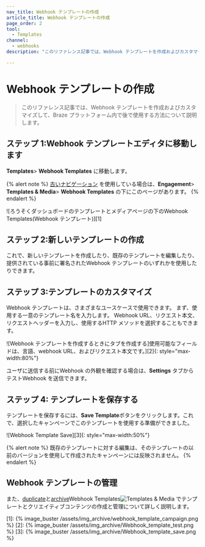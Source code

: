 ```yaml
---
nav_title: Webhook テンプレートの作成
article_title: Webhook テンプレートの作成
page_order: 2
tool:
  - Templates
channel:
  - webhooks
description: "このリファレンス記事では、Webhook テンプレートを作成およびカスタマイズして、Braze プラットフォーム内で後で使用する方法について説明します。"

---
```


# Webhook テンプレートの作成

> このリファレンス記事では、Webhook テンプレートを作成およびカスタマイズして、Braze プラットフォーム内で後で使用する方法について説明します。

## ステップ 1:Webhook テンプレートエディタに移動します

**Templates**> **Webhook Templates** に移動します。

{% alert note %}
[古いナビゲーション]({{site.baseurl}}/navigation) を使用している場合は、**Engagement**> **Templates & Media**> **Webhook Templates** の下にこのページがあります。
{% endalert %}

![ろうそくダッシュボードのテンプレートとメディアページの下のWebhook Templates(Webhook テンプレート)][1]

## ステップ 2:新しいテンプレートの作成

これで、新しいテンプレートを作成したり、既存のテンプレートを編集したり、提供されている事前に署名されたWebhook テンプレートのいずれかを使用したりできます。

## ステップ 3:テンプレートのカスタマイズ

Webhook テンプレートは、さまざまなユースケースで使用できます。 まず、使用する一意のテンプレート名を入力します。 Webhook URL、リクエスト本文、リクエストヘッダーを入力し、使用するHTTP メソッドを選択することもできます。

![Webhook テンプレートを作成するときにタブを作成する]使用可能なフィールドは、言語、webhook URL、およびリクエスト本文です。][2]{: style="max-width:80%"}

ユーザに送信する前にWebhook の外観を確認する場合は、**Settings** タブからテストWebhook を送信できます。

## ステップ 4: テンプレートを保存する

テンプレートを保存するには、**Save Template**ボタンをクリックします。これで、選択したキャンペーンでこのテンプレートを使用する準備ができました。

![Webhook Template Save][3]{: style="max-width:50%"}

{% alert note %}
既存のテンプレートに対する編集は、そのテンプレートの以前のバージョンを使用して作成されたキャンペーンには反映されません。
{% endalert %}

## Webhook テンプレートの管理

また、[duplicate]({{site.baseurl}}/user_guide/engagement_tools/templates_and_media/duplicate/)と[archive]({{site.baseurl}}/user_guide/engagement_tools/templates_and_media/archive/)Webhook Templates![Templates & Media]({{site.baseurl}}/user_guide/engagement_tools/templates_and_media/) でテンプレートとクリエイティブコンテンツの作成と管理について詳しく説明します。

[1]: {% image_buster /assets/img_archive/webhook_template_campaign.png %}
[2]: {% image_buster /assets/img_archive/Webhook_template_test.png %}
[3]: {% image_buster /assets/img_archive/Webhook_template_save.png %}
